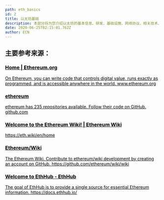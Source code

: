 ```yaml
---
path: eth_basics
id: 2
title: 以太坊基础
description: 本部分将为您介绍以太坊的基本信息、研发、基础设施、网络协议、相关技术、共识算法等。
date: 2020-06-25T02:15:01.762Z
author: ECN
---
```



<h2> 主要参考来源： </h2>

<!-- 第一栏 -->
<div class="linkbox">
<a  href="https://www.ethereum.org/"  style="color: black">
   <h3>
   <strong>Home | Ethereum.org </strong>
   </h3> 
    <span >
   On Ethereum, you can write code that controls digital value, runs exactly as programmed, and is accessible anywhere in the world.
   </span>
    <span>
    www.ethereum.org
   </span>
</a>
</div>

<!-- 第二栏 -->
<div class="linkbox">
<a  href="https://github.com/ethereum?page=1" style="color: black">
   <h3>
   <strong>ethereum </strong>
   </h3> 
    <span>
  ethereum has 235 repositories available. Follow their code on GitHub.
   </span>
    <span>
    github.com
   </span>
</a>
</div>

<!-- 第三栏 -->
<div class="linkbox">
<a  href="https://eth.wiki/en/home" style="color: black">
   <h3>
   <strong>Welcome to the Ethereum Wiki! | Ethereum Wiki</strong>
   </h3> 
    <span>
   https://eth.wiki/en/home
   </span>
</a>
</div>

<!-- 第四栏 -->
<div class="linkbox">
<a  href="https://www.ethereum.org/" style="color: black">
   <h3>
   <strong>Ethereum/Wiki</strong>
   </h3> 
    <span>
   The Ethereum Wiki. Contribute to ethereum/wiki development by creating an account on GitHub.
   </span>
    <span>
   https://github.com/ethereum/wiki/wiki
   </span>
</a>
</div>

<!-- 第五栏 -->
<div class="linkbox">
<a  href="https://www.ethereum.org/" style="color: black">
   <h3>
   <strong>Welcome to EthHub - EthHub</strong>
   </h3> 
    <span>
The goal of EthHub is to provide a single source for essential Ethereum information. 
   </span>
    <span>
https://docs.ethhub.io/
   </span>
</a>
</div>
